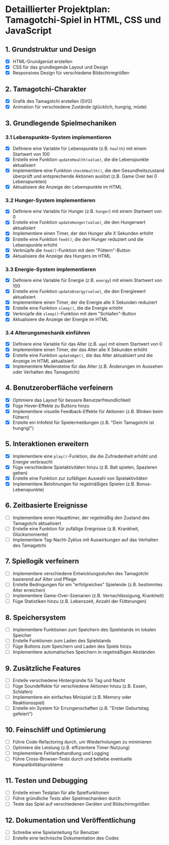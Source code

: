 # Detaillierter Projektplan: Tamagotchi-Spiel in HTML, CSS und JavaScript

## 1. Grundstruktur und Design
- [x] HTML-Grundgerüst erstellen
- [x] CSS für das grundlegende Layout und Design
- [x] Responsives Design für verschiedene Bildschirmgrößen

## 2. Tamagotchi-Charakter
- [x] Grafik des Tamagotchi erstellen (SVG)
- [x] Animation für verschiedene Zustände (glücklich, hungrig, müde)

## 3. Grundlegende Spielmechaniken
### 3.1 Lebenspunkte-System implementieren
- [x] Definiere eine Variable für Lebenspunkte (z.B. `health`) mit einem Startwert von 100
- [x] Erstelle eine Funktion `updateHealth(value)`, die die Lebenspunkte aktualisiert
- [x] Implementiere eine Funktion `checkHealth()`, die den Gesundheitszustand überprüft und entsprechende Aktionen auslöst (z.B. Game Over bei 0 Lebenspunkten)
- [x] Aktualisiere die Anzeige der Lebenspunkte im HTML

### 3.2 Hunger-System implementieren
- [x] Definiere eine Variable für Hunger (z.B. `hunger`) mit einem Startwert von 0
- [x] Erstelle eine Funktion `updateHunger(value)`, die den Hungerwert aktualisiert
- [x] Implementiere einen Timer, der den Hunger alle X Sekunden erhöht
- [x] Erstelle eine Funktion `feed()`, die den Hunger reduziert und die Lebenspunkte erhöht
- [x] Verknüpfe die `feed()`-Funktion mit dem "Füttern"-Button
- [x] Aktualisiere die Anzeige des Hungers im HTML

### 3.3 Energie-System implementieren
- [x] Definiere eine Variable für Energie (z.B. `energy`) mit einem Startwert von 100
- [x] Erstelle eine Funktion `updateEnergy(value)`, die den Energiewert aktualisiert
- [x] Implementiere einen Timer, der die Energie alle X Sekunden reduziert
- [x] Erstelle eine Funktion `sleep()`, die die Energie erhöht
- [x] Verknüpfe die `sleep()`-Funktion mit dem "Schlafen"-Button
- [x] Aktualisiere die Anzeige der Energie im HTML

### 3.4 Alterungsmechanik einführen
- [x] Definiere eine Variable für das Alter (z.B. `age`) mit einem Startwert von 0
- [x] Implementiere einen Timer, der das Alter alle X Sekunden erhöht
- [x] Erstelle eine Funktion `updateAge()`, die das Alter aktualisiert und die Anzeige im HTML aktualisiert
- [x] Implementiere Meilensteine für das Alter (z.B. Änderungen im Aussehen oder Verhalten des Tamagotchi)

## 4. Benutzeroberfläche verfeinern
- [x] Optimiere das Layout für bessere Benutzerfreundlichkeit
- [x] Füge Hover-Effekte zu Buttons hinzu
- [x] Implementiere visuelle Feedback-Effekte für Aktionen (z.B. Blinken beim Füttern)
- [x] Erstelle ein Infofeld für Spielermeldungen (z.B. "Dein Tamagotchi ist hungrig!")

## 5. Interaktionen erweitern
- [x] Implementiere eine `play()`-Funktion, die die Zufriedenheit erhöht und Energie verbraucht
- [x] Füge verschiedene Spielaktivitäten hinzu (z.B. Ball spielen, Spazieren gehen)
- [x] Erstelle eine Funktion zur zufälligen Auswahl von Spielaktivitäten
- [x] Implementiere Belohnungen für regelmäßiges Spielen (z.B. Bonus-Lebenspunkte)

## 6. Zeitbasierte Ereignisse
- [ ] Implementiere einen Haupttimer, der regelmäßig den Zustand des Tamagotchi aktualisiert
- [ ] Erstelle eine Funktion für zufällige Ereignisse (z.B. Krankheit, Glücksmomente)
- [ ] Implementiere Tag-Nacht-Zyklus mit Auswirkungen auf das Verhalten des Tamagotchi

## 7. Spiellogik verfeinern
- [ ] Implementiere verschiedene Entwicklungsstufen des Tamagotchi basierend auf Alter und Pflege
- [ ] Erstelle Bedingungen für ein "erfolgreiches" Spielende (z.B. bestimmtes Alter erreichen)
- [ ] Implementiere Game-Over-Szenarien (z.B. Vernachlässigung, Krankheit)
- [ ] Füge Statistiken hinzu (z.B. Lebenszeit, Anzahl der Fütterungen)

## 8. Speichersystem
- [ ] Implementiere Funktionen zum Speichern des Spielstands im lokalen Speicher
- [ ] Erstelle Funktionen zum Laden des Spielstands
- [ ] Füge Buttons zum Speichern und Laden des Spiels hinzu
- [ ] Implementiere automatisches Speichern in regelmäßigen Abständen

## 9. Zusätzliche Features
- [ ] Erstelle verschiedene Hintergründe für Tag und Nacht
- [ ] Füge Soundeffekte für verschiedene Aktionen hinzu (z.B. Essen, Schlafen)
- [ ] Implementiere ein einfaches Minispiel (z.B. Memory oder Reaktionsspiel)
- [ ] Erstelle ein System für Errungenschaften (z.B. "Erster Geburtstag gefeiert")

## 10. Feinschliff und Optimierung
- [ ] Führe Code-Refactoring durch, um Wiederholungen zu minimieren
- [ ] Optimiere die Leistung (z.B. effizientere Timer-Nutzung)
- [ ] Implementiere Fehlerbehandlung und Logging
- [ ] Führe Cross-Browser-Tests durch und behebe eventuelle Kompatibilitätsprobleme

## 11. Testen und Debugging
- [ ] Erstelle einen Testplan für alle Spielfunktionen
- [ ] Führe gründliche Tests aller Spielmechaniken durch
- [ ] Teste das Spiel auf verschiedenen Geräten und Bildschirmgrößen

## 12. Dokumentation und Veröffentlichung
- [ ] Schreibe eine Spielanleitung für Benutzer
- [ ] Erstelle eine technische Dokumentation des Codes